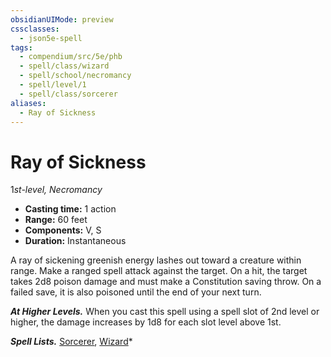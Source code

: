 ```yaml
---
obsidianUIMode: preview
cssclasses:
  - json5e-spell
tags:
  - compendium/src/5e/phb
  - spell/class/wizard
  - spell/school/necromancy
  - spell/level/1
  - spell/class/sorcerer
aliases:
  - Ray of Sickness
---
```

# Ray of Sickness
1*st-level, Necromancy*  

- **Casting time:** 1 action
- **Range:** 60 feet
- **Components:** V, S
- **Duration:** Instantaneous

A ray of sickening greenish energy lashes out toward a creature within range. Make a ranged spell attack against the target. On a hit, the target takes 2d8 poison damage and must make a Constitution saving throw. On a failed save, it is also poisoned until the end of your next turn.

**_At Higher Levels._** When you cast this spell using a spell slot of 2nd level or higher, the damage increases by 1d8 for each slot level above 1st.

**_Spell Lists._** [Sorcerer](http://dnd5e.wikidot.com/spells:sorcerer), [Wizard](http://dnd5e.wikidot.com/spells:wizard)*